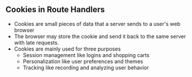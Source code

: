 ## Cookies in Route Handlers

- Cookies are small pieces of data that a server sends to a user's web browser
- The browser may store the cookie and send it back to the same server with late requests.
- Cookies are mainly used for three purposes
  - Session management like logins and shopping carts
  - Personalization like user preferences and themes
  - Tracking like recording and analyzing user behavior
